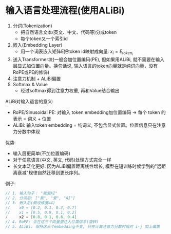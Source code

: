 # 输入语言处理流程(使用ALiBi)

1. 分词(Tokenization)
   - 把自然语言文本(英文、中文、代码等)分成token
   - 每个token又一个索引id
2. 嵌入(Embedding Layer)
   - 用一个词表嵌入矩阵E把token id映射成向量: $x_{i} = E_{token_{i}}$
3. 送入Transformer块(一般会加位置编码(PE), 但如果用ALiBi, 就不需要在输入层显式加位置向量。换句话说, 输入语言的token向量就是纯词向量，没有RoPE或PE的修饰)
4. 注意力机制 + ALiBi偏置
5. Softmax & Value
   - 经过softmax得到注意力权重, 再和Value结合输出


ALiBi对输入语言的意义:
- RoPE/Sinusoidal PE: 对输入 token embedding加位置编码 -> 每个 token 的表示 = 词义 + 位置
- ALiBi: 输入token embedding = 纯词义, 不包含显式位置。位置信息只在注意力分数中体现

优势:
- 输入层更简单(不加位置编码)
- 对于任意语言(中文, 英文, 代码)处理方式完全一样
- 长文本泛化更好: 因为ALiBi偏置距离线性增长, 模型在短训练时候学到的"远距离衰减"规律自然迁移到更长序列。

例子:
```c
// 1. 输入句子： "我爱AI"
// 2. 分词后: ["我", "爱", "AI"]
// 3. 嵌入后(假设维度=4)
//    x0 = [0.2, 0.1, 0.3, 0.7]
//    x1 = [0.5, 0.9, 0.1, 0.2]
/     x2 = [0.8, 0.1, 0.6, 0.4]
// 4. RoPE: 会在这三个向量里注入位置信息(旋转)
// 5. ALiBi: 保持这三个embedding不变, 只在计算注意力分数时候对 i-j 加上偏置
```